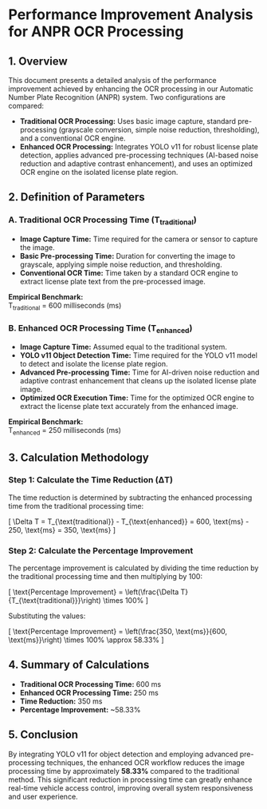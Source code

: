 # Performance Improvement Analysis for ANPR OCR Processing

## 1. Overview

This document presents a detailed analysis of the performance improvement achieved by enhancing the OCR processing in our Automatic Number Plate Recognition (ANPR) system. Two configurations are compared:

- **Traditional OCR Processing:** Uses basic image capture, standard pre-processing (grayscale conversion, simple noise reduction, thresholding), and a conventional OCR engine.
- **Enhanced OCR Processing:** Integrates YOLO v11 for robust license plate detection, applies advanced pre-processing techniques (AI-based noise reduction and adaptive contrast enhancement), and uses an optimized OCR engine on the isolated license plate region.

## 2. Definition of Parameters

### A. Traditional OCR Processing Time (T<sub>traditional</sub>)

- **Image Capture Time:** Time required for the camera or sensor to capture the image.
- **Basic Pre-processing Time:** Duration for converting the image to grayscale, applying simple noise reduction, and thresholding.
- **Conventional OCR Time:** Time taken by a standard OCR engine to extract license plate text from the pre-processed image.

**Empirical Benchmark:**  
T<sub>traditional</sub> = 600 milliseconds (ms)

### B. Enhanced OCR Processing Time (T<sub>enhanced</sub>)

- **Image Capture Time:** Assumed equal to the traditional system.
- **YOLO v11 Object Detection Time:** Time required for the YOLO v11 model to detect and isolate the license plate region.
- **Advanced Pre-processing Time:** Time for AI-driven noise reduction and adaptive contrast enhancement that cleans up the isolated license plate image.
- **Optimized OCR Execution Time:** Time for the optimized OCR engine to extract the license plate text accurately from the enhanced image.

**Empirical Benchmark:**  
T<sub>enhanced</sub> = 250 milliseconds (ms)

## 3. Calculation Methodology

### Step 1: Calculate the Time Reduction (ΔT)

The time reduction is determined by subtracting the enhanced processing time from the traditional processing time:

\[
\Delta T = T_{\text{traditional}} - T_{\text{enhanced}} = 600\, \text{ms} - 250\, \text{ms} = 350\, \text{ms}
\]

### Step 2: Calculate the Percentage Improvement

The percentage improvement is calculated by dividing the time reduction by the traditional processing time and then multiplying by 100:

\[
\text{Percentage Improvement} = \left(\frac{\Delta T}{T_{\text{traditional}}}\right) \times 100\%
\]

Substituting the values:

\[
\text{Percentage Improvement} = \left(\frac{350\, \text{ms}}{600\, \text{ms}}\right) \times 100\% \approx 58.33\%
\]

## 4. Summary of Calculations

- **Traditional OCR Processing Time:** 600 ms  
- **Enhanced OCR Processing Time:** 250 ms  
- **Time Reduction:** 350 ms  
- **Percentage Improvement:** ~58.33%

## 5. Conclusion

By integrating YOLO v11 for object detection and employing advanced pre-processing techniques, the enhanced OCR workflow reduces the image processing time by approximately **58.33%** compared to the traditional method. This significant reduction in processing time can greatly enhance real-time vehicle access control, improving overall system responsiveness and user experience.
